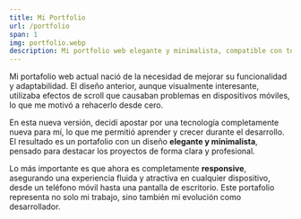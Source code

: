 ```yaml
---
title: Mi Portfolio
url: /portfolio
span: 1
img: portfolio.webp
description: Mi portfolio web elegante y minimalista, compatible con todos los dispositivos.
---
```

Mi portafolio web actual nació de la necesidad de mejorar su funcionalidad y adaptabilidad. El diseño anterior, aunque visualmente interesante, utilizaba efectos de scroll que causaban problemas en dispositivos móviles, lo que me motivó a rehacerlo desde cero.

En esta nueva versión, decidí apostar por una tecnología completamente nueva para mí, lo que me permitió aprender y crecer durante el desarrollo. El resultado es un portafolio con un diseño **elegante y minimalista**, pensado para destacar los proyectos de forma clara y profesional.

Lo más importante es que ahora es completamente **responsive**, asegurando una experiencia fluida y atractiva en cualquier dispositivo, desde un teléfono móvil hasta una pantalla de escritorio. Este portafolio representa no solo mi trabajo, sino también mi evolución como desarrollador.